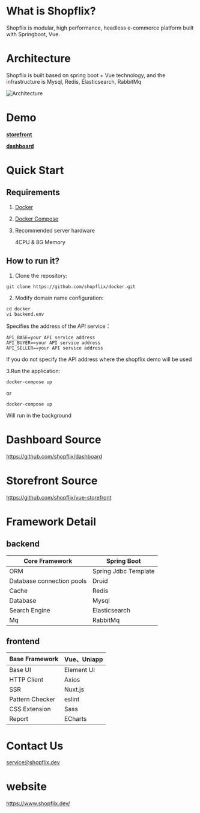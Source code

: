 # What is Shopflix?

Shopflix is modular, high performance, headless e-commerce platform built with Springboot, Vue.

# Architecture

Shopflix is built based on spring boot + Vue technology, and the infrastructure is Mysql, Redis, Elasticsearch, RabbitMq

![Architecture](https://www.shopflix.dev/images/Architecture_Overview.png) 

# Demo

[**storefront**](http://52.53.155.58:81)

[**dashboard**](http://52.53.155.58:82)

# Quick Start

## Requirements
1. [Docker](https://docs.docker.com/install/)
2. [Docker Compose](https://docs.docker.com/compose/install/)
3. Recommended server hardware

    4CPU & 8G Memory

## How to run it?

1. Clone the repository:

```
git clone https://github.com/shopflix/docker.git

```


2. Modify domain name configuration:

```
cd docker
vi backend.env
```

Specifies the address of the API service：
```
API_BASE=your API service address
API_BUYER==your API service address
API_SELLER==your API service address
```
If you do not specify the API address where the shopflix demo will be used

3.Run the application:

```
docker-compose up
```
or 

```
docker-compose up
```
Will run in the background

# Dashboard Source

https://github.com/shopflix/dashboard

# Storefront Source

https://github.com/shopflix/vue-storefront




# Framework Detail

## backend

| Core Framework             | Spring Boot          |
| -------------------------- | -------------------- |
| ORM                        | Spring Jdbc Template |
| Database  connection pools | Druid                |
| Cache                      | Redis                |
| Database                   | Mysql                |
| Search  Engine             | Elasticsearch        |
| Mq                         | RabbitMq             |



## frontend

| Base Framework   | Vue、Uniapp |
| ---------------- | ----------- |
| Base  UI         | Element UI  |
| HTTP  Client     | Axios       |
| SSR              | Nuxt.js     |
| Pattern  Checker | eslint      |
| CSS  Extension   | Sass        |
| Report           | ECharts     |

# Contact Us

service@shopflix.dev



# website

https://www.shopflix.dev/



